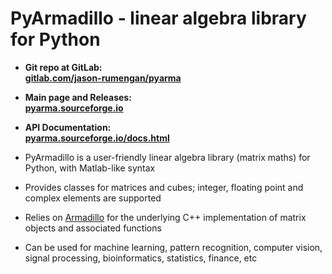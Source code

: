 # PyArmadillo - linear algebra library for Python

* **Git repo at GitLab:**  
[**gitlab.com/jason-rumengan/pyarma**](https://gitlab.com/jason-rumengan/pyarma)  

* **Main page and Releases:**  
[**pyarma.sourceforge.io**](https://pyarma.sourceforge.io)

* **API Documentation:**  
[**pyarma.sourceforge.io/docs.html**](https://pyarma.sourceforge.io/docs.html)

* PyArmadillo is a user-friendly linear algebra library (matrix maths) for Python, with Matlab-like syntax
* Provides classes for matrices and cubes; integer, floating point and complex elements are supported
* Relies on [Armadillo](http://arma.sourceforge.net) for the underlying C++ implementation of matrix objects and associated functions
* Can be used for machine learning,  pattern recognition, computer vision, signal processing, bioinformatics, statistics, finance, etc
